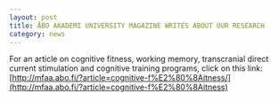```yaml
---
layout: post
title: ÅBO AKADEMI UNIVERSITY MAGAZINE WRITES ABOUT OUR RESEARCH
category: news
---
```



For an article on cognitive fitness, working memory, transcranial direct current stimulation and cognitive training programs, click on this link: [http://mfaa.abo.fi/?article=cognitive-f%E2%80%8Aitness/](http://mfaa.abo.fi/?article=cognitive-f%E2%80%8Aitness)
